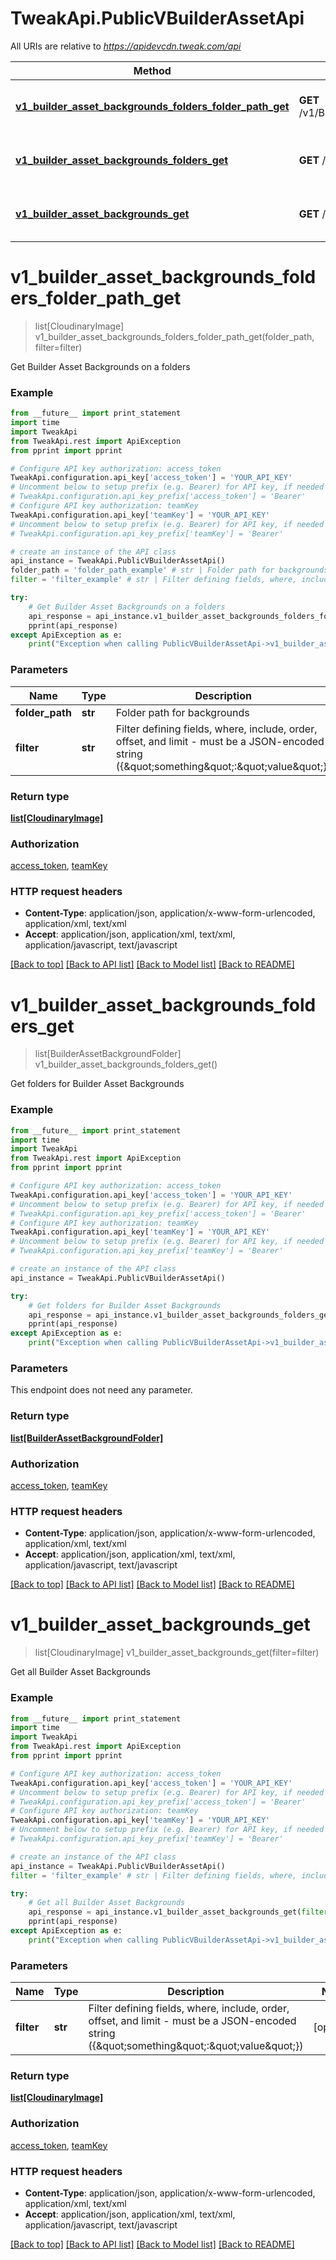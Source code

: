 # TweakApi.PublicVBuilderAssetApi

All URIs are relative to *https://apidevcdn.tweak.com/api*

Method | HTTP request | Description
------------- | ------------- | -------------
[**v1_builder_asset_backgrounds_folders_folder_path_get**](PublicVBuilderAssetApi.md#v1_builder_asset_backgrounds_folders_folder_path_get) | **GET** /v1/BuilderAsset/backgrounds/folders/{folderPath} | Get Builder Asset Backgrounds on a folders
[**v1_builder_asset_backgrounds_folders_get**](PublicVBuilderAssetApi.md#v1_builder_asset_backgrounds_folders_get) | **GET** /v1/BuilderAsset/backgrounds/folders | Get folders for Builder Asset Backgrounds
[**v1_builder_asset_backgrounds_get**](PublicVBuilderAssetApi.md#v1_builder_asset_backgrounds_get) | **GET** /v1/BuilderAsset/backgrounds | Get all Builder Asset Backgrounds


# **v1_builder_asset_backgrounds_folders_folder_path_get**
> list[CloudinaryImage] v1_builder_asset_backgrounds_folders_folder_path_get(folder_path, filter=filter)

Get Builder Asset Backgrounds on a folders

### Example 
```python
from __future__ import print_statement
import time
import TweakApi
from TweakApi.rest import ApiException
from pprint import pprint

# Configure API key authorization: access_token
TweakApi.configuration.api_key['access_token'] = 'YOUR_API_KEY'
# Uncomment below to setup prefix (e.g. Bearer) for API key, if needed
# TweakApi.configuration.api_key_prefix['access_token'] = 'Bearer'
# Configure API key authorization: teamKey
TweakApi.configuration.api_key['teamKey'] = 'YOUR_API_KEY'
# Uncomment below to setup prefix (e.g. Bearer) for API key, if needed
# TweakApi.configuration.api_key_prefix['teamKey'] = 'Bearer'

# create an instance of the API class
api_instance = TweakApi.PublicVBuilderAssetApi()
folder_path = 'folder_path_example' # str | Folder path for backgrounds
filter = 'filter_example' # str | Filter defining fields, where, include, order, offset, and limit - must be a JSON-encoded string ({\"something\":\"value\"}) (optional)

try: 
    # Get Builder Asset Backgrounds on a folders
    api_response = api_instance.v1_builder_asset_backgrounds_folders_folder_path_get(folder_path, filter=filter)
    pprint(api_response)
except ApiException as e:
    print("Exception when calling PublicVBuilderAssetApi->v1_builder_asset_backgrounds_folders_folder_path_get: %s\n" % e)
```

### Parameters

Name | Type | Description  | Notes
------------- | ------------- | ------------- | -------------
 **folder_path** | **str**| Folder path for backgrounds | 
 **filter** | **str**| Filter defining fields, where, include, order, offset, and limit - must be a JSON-encoded string ({\&quot;something\&quot;:\&quot;value\&quot;}) | [optional] 

### Return type

[**list[CloudinaryImage]**](CloudinaryImage.md)

### Authorization

[access_token](../README.md#access_token), [teamKey](../README.md#teamKey)

### HTTP request headers

 - **Content-Type**: application/json, application/x-www-form-urlencoded, application/xml, text/xml
 - **Accept**: application/json, application/xml, text/xml, application/javascript, text/javascript

[[Back to top]](#) [[Back to API list]](../README.md#documentation-for-api-endpoints) [[Back to Model list]](../README.md#documentation-for-models) [[Back to README]](../README.md)

# **v1_builder_asset_backgrounds_folders_get**
> list[BuilderAssetBackgroundFolder] v1_builder_asset_backgrounds_folders_get()

Get folders for Builder Asset Backgrounds

### Example 
```python
from __future__ import print_statement
import time
import TweakApi
from TweakApi.rest import ApiException
from pprint import pprint

# Configure API key authorization: access_token
TweakApi.configuration.api_key['access_token'] = 'YOUR_API_KEY'
# Uncomment below to setup prefix (e.g. Bearer) for API key, if needed
# TweakApi.configuration.api_key_prefix['access_token'] = 'Bearer'
# Configure API key authorization: teamKey
TweakApi.configuration.api_key['teamKey'] = 'YOUR_API_KEY'
# Uncomment below to setup prefix (e.g. Bearer) for API key, if needed
# TweakApi.configuration.api_key_prefix['teamKey'] = 'Bearer'

# create an instance of the API class
api_instance = TweakApi.PublicVBuilderAssetApi()

try: 
    # Get folders for Builder Asset Backgrounds
    api_response = api_instance.v1_builder_asset_backgrounds_folders_get()
    pprint(api_response)
except ApiException as e:
    print("Exception when calling PublicVBuilderAssetApi->v1_builder_asset_backgrounds_folders_get: %s\n" % e)
```

### Parameters
This endpoint does not need any parameter.

### Return type

[**list[BuilderAssetBackgroundFolder]**](BuilderAssetBackgroundFolder.md)

### Authorization

[access_token](../README.md#access_token), [teamKey](../README.md#teamKey)

### HTTP request headers

 - **Content-Type**: application/json, application/x-www-form-urlencoded, application/xml, text/xml
 - **Accept**: application/json, application/xml, text/xml, application/javascript, text/javascript

[[Back to top]](#) [[Back to API list]](../README.md#documentation-for-api-endpoints) [[Back to Model list]](../README.md#documentation-for-models) [[Back to README]](../README.md)

# **v1_builder_asset_backgrounds_get**
> list[CloudinaryImage] v1_builder_asset_backgrounds_get(filter=filter)

Get all Builder Asset Backgrounds

### Example 
```python
from __future__ import print_statement
import time
import TweakApi
from TweakApi.rest import ApiException
from pprint import pprint

# Configure API key authorization: access_token
TweakApi.configuration.api_key['access_token'] = 'YOUR_API_KEY'
# Uncomment below to setup prefix (e.g. Bearer) for API key, if needed
# TweakApi.configuration.api_key_prefix['access_token'] = 'Bearer'
# Configure API key authorization: teamKey
TweakApi.configuration.api_key['teamKey'] = 'YOUR_API_KEY'
# Uncomment below to setup prefix (e.g. Bearer) for API key, if needed
# TweakApi.configuration.api_key_prefix['teamKey'] = 'Bearer'

# create an instance of the API class
api_instance = TweakApi.PublicVBuilderAssetApi()
filter = 'filter_example' # str | Filter defining fields, where, include, order, offset, and limit - must be a JSON-encoded string ({\"something\":\"value\"}) (optional)

try: 
    # Get all Builder Asset Backgrounds
    api_response = api_instance.v1_builder_asset_backgrounds_get(filter=filter)
    pprint(api_response)
except ApiException as e:
    print("Exception when calling PublicVBuilderAssetApi->v1_builder_asset_backgrounds_get: %s\n" % e)
```

### Parameters

Name | Type | Description  | Notes
------------- | ------------- | ------------- | -------------
 **filter** | **str**| Filter defining fields, where, include, order, offset, and limit - must be a JSON-encoded string ({\&quot;something\&quot;:\&quot;value\&quot;}) | [optional] 

### Return type

[**list[CloudinaryImage]**](CloudinaryImage.md)

### Authorization

[access_token](../README.md#access_token), [teamKey](../README.md#teamKey)

### HTTP request headers

 - **Content-Type**: application/json, application/x-www-form-urlencoded, application/xml, text/xml
 - **Accept**: application/json, application/xml, text/xml, application/javascript, text/javascript

[[Back to top]](#) [[Back to API list]](../README.md#documentation-for-api-endpoints) [[Back to Model list]](../README.md#documentation-for-models) [[Back to README]](../README.md)

